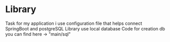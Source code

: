 # Library
Task
for my application i use configuration file that helps connect SpringBoot and postgreSQL
Library use local database
Code for creation db you can find here -> "main/sql"
